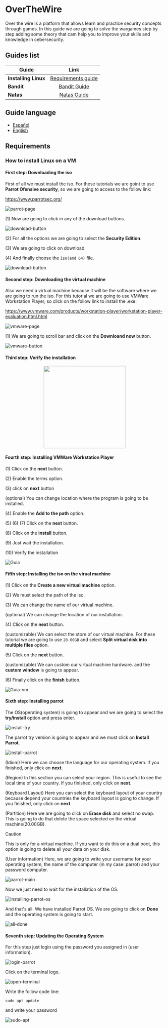 # OverTheWire

Over the wire is a platform that allows learn and practice security concepts through games. In this guide we are going to solve the wargames step by step adding some theory that cam help you to improve your skills and knowledge in cebersecurity.

## Guides list

[requirements]: (##requirements)
[bandit]: /games/BANDIT.md
[natas]: /games/NATAS.md 

| Guide                | Link                                     |
| -------------------- |:----------------------------------------:|
| **Installing Linux** | [Requirements guide][requirements]       |
| **Bandit**           | [Bandit Guide][bandit]                   |
| **Natas**            | [Natas Guide][natas]                     |

## Guide language

* [Español](Guides/README_es.md)
* [English](README.md)

## Requirements

### How to install Linux on a VM</h3>

#### First step: Downloading the iso

First of all we must install the iso. For these tutorials we are goint to use **Parrot Ofensive security**, so we are going to access to the follow link:

https://www.parrotsec.org/

![parrot-page](Images/Linux-installation/parrot-page.png)

(1) Now are going to click in any of the download buttons.

![download-button](Images/Linux-installation/download-button.png)

(2) For all the options we are going to select the **Security Edition**.

(3) We are going to click on download.

(4) And finally choose the `iso(amd 64)` file.

![download-button](Images/Linux-installation/iso-option.png)

#### Second step: Downloading the virtual machine

Also we need a virtual machine because it will be the software where we are going to run the iso. For this tutorial we are going to use VMWare Workstation Player, so click on the follow link to install the .exe:

https://www.vmware.com/products/workstation-player/workstation-player-evaluation.html.html

![vmware-page](Images/Linux-installation/vmware-page.png)

(1) We are going to scroll bar and click on the **Downloand now** button.

![vmware-button](Images/Linux-installation/vmware-button.png)

#### Third step: Verify the installation

<p align="center">
  <img width="260" src="Images/Linux-installation/files-verify.png">
</p>

#### Fourth step: Installing VMWare Workstation Player

(1) Click on the **next** button.

(2) Enable the terms option.

(3) click on **next** button

(optional) You can change location where the program is going to be installed.

(4) Enable the **Add to the path** option.

(5) (6) (7) Click on the **next** button.

(8) Click on the **install** button.

(9) Just wait the installation.

(10) Verify the installation

![Guia](Images/Linux-installation/Guia01.png)

#### Fifth step: Installing the iso on the virual machine

(1) Click on the **Create a new virtual machine** option.

(2) We must select the path of the iso.

(3) We can change the name of our virtual machine.

(optional) We can change the location of our installation.

(4) Click on the **next** button.

(customizable) We can select the store of our virtual machine. For these tutorial we are going to use `20.00GB` and select **Split virtual disk into multiple files** option.

(5) Click on the **next** button.

(customizable) We can custom our virtual machine hardware. and the **custom window** is going to appear.

(6) Finally click on the **finish** button.

![Guia-vm](Images/Linux-installation/Guia-vm01.png)

#### Sixth step: Installing parrot

The OS(operating system) is going to appear and we are going to select the **try/install** option and press enter.

![install-try](Images/Linux-installation/install-try.png)

The parrot try version is going to appear and we must click on **Install Parrot**.

![install-parrot](Images/Linux-installation/install-parrot.png)

(Idiom) Here we can choose the language for our operating system. If you finished, only click on **next**.

(Region) In this section you can select your region. This is useful to see the local time of your country. If you finished, only click on **next**.

(Keyboard Layout) Here you can select the keyboard layout of your country because depend your countries the keyboard layout is going to change. If you finished, only click on **next**.

(Partition) Here we are going to click on **Erase disk** and select no swap. This is going to do that delete the space selected on the virtual machine(20.00GB).

> [!CAUTION]
> This is only for a virtual machine. If you want to do this on a dual boot, this option is going to delete all your data on your disk.

(User information) Here, we are going to write your username for your operating system, the name of the computer (in my case: parrot) and your password computer.

![parrot-main](Images/Linux-installation/parrot-main01.png)

Now we just need to wait for the installation of the OS.

![installing-parrot-os](Images/Linux-installation/installing-parrot-os.png)

And that's all. We have installed Parrot OS. We are going to click on **Done** and the operating system is going to start.

![all-done](Images/Linux-installation/all-done.png)

#### Seventh step: Updating the Operating System

For this step just login using the password you assigned in (user information).

![login-parrot](Images/Linux-installation/login-parrot.png)

Click on the terminal logo.

![open-terminal](Images/Linux-installation/open-terminal01.png)

Write the follow code line:

```git
sudo apt update
```
and write your password

![sudo-apt](Images/Linux-installation/sudo-apt.png)

